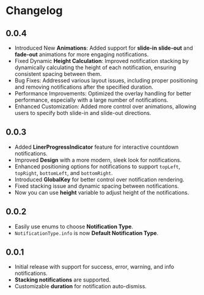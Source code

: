 # Changelog

## 0.0.4
- Introduced New **Animations**: Added support for **slide-in** **slide-out** and **fade-out** animations for more engaging notifications.
- Fixed Dynamic **Height Calculation**: Improved notification stacking by dynamically calculating the height of each notification, ensuring consistent spacing between them.
- Bug Fixes: Addressed various layout issues, including proper positioning and removing notifications after the specified duration.
- Performance Improvements: Optimized the overlay handling for better performance, especially with a large number of notifications.
- Enhanced Customization: Added more control over animations, allowing users to specify both slide-in and slide-out directions.

## 0.0.3
- Added **LinerProgressIndicator** feature for interactive countdown notifications.
- Improved **Design** with a more modern, sleek look for notifications.
- Enhanced positioning options for notifications to support `topLeft`, `topRight`, `bottomLeft`, and `bottomRight`.
- Introduced **GlobalKey** for better control over notification rendering.
- Fixed stacking issue and dynamic spacing between notifications.
- Now you can use **height** variable to adjust height of the notifications.

## 0.0.2
- Easily use enums to choose **Notification Type**.
- `NotificationType.info` is now **Default Notification Type**.

## 0.0.1
- Initial release with support for success, error, warning, and info notifications.
- **Stacking notifications** are supported.
- Customizable **duration** for notification auto-dismiss.
